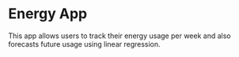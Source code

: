 # Energy App
This app allows users to track their energy usage per week and also forecasts future usage using linear regression. 